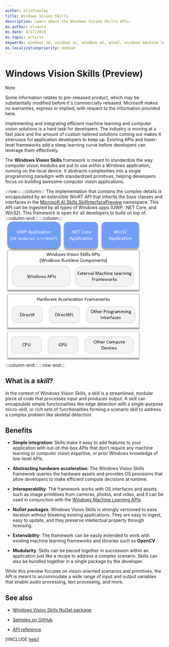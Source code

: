 ```yaml
---
author: eliotcowley
title: Windows Vision Skills
description: Learn about the Windows Vision Skills APIs.
ms.author: elcowle
ms.date: 4/17/2019
ms.topic: article
keywords: windows 10, windows ai, windows ml, winml, windows machine learning, windows vision skills
ms.localizationpriority: medium
---
```


# Windows Vision Skills (Preview)

> [!NOTE]
> Some information relates to pre-released product, which may be substantially modified before it's commercially released. Microsoft makes no warranties, express or implied, with respect to the information provided here.

Implementing and integrating efficient machine learning and computer vision solutions is a hard task for developers. The industry is moving at a fast pace and the amount of custom-tailored solutions coming out makes it strenuous for application developers to keep up. Existing APIs and lower-level frameworks add a steep learning curve before developers can leverage them effectively.

The **Windows Vision Skills** framework is meant to standardize the way computer vision modules are put to use within a Windows application, running on the local device. It abstracts complexities into a single programming paradigm with standardized primitives, helping developers focus on building awesome computer vision applications.

:::row:::
    :::column:::
        The implementation that contains the complex details is encapsulated by an extensible WinRT API that inherits the base classes and interfaces in the [Microsoft.AI.Skills.SkillInterfacePreview](https://docs.microsoft.com/dotnet/api/microsoft.ai.skills.skillinterfacepreview) namespace. This API can be ingested by all types of Windows apps (UWP, .NET Core, and Win32). This framework is open for all developers to build on top of.
    :::column-end:::
    :::column:::
        ![Diagram of how Windows Vision Skills fits into the development stack; starts with the bottom layer (GPU, CPU, VPU, etc); on top of that are hardware acceleration frameworks (DirectX, DirectML, and others); the next layer is the Windows Vision Skills API, consisting of Windows APIs and third-party frameworks; and the top layer consists of UWP and .NET Core applications](../images/vision-skills-diagram2.png)
    :::column-end:::
:::row-end:::

## What is a *skill*?

In the context of Windows Vision Skills, a skill is a streamlined, modular piece of code that processes input and produces output. A skill can encapsulate simple functionalities like edge detection with a single-purpose micro-skill, or rich sets of functionalities forming a scenario skill to address a complex problem like skeletal detection.

## Benefits

- **Simple integration**: Skills make it easy to add features to your application with out-of-the-box APIs that don’t require any machine learning or computer vision expertise, or prior Windows knowledge of low-level APIs.

- **Abstracting hardware acceleration**: The Windows Vision Skills framework queries the hardware assets and provides OS provisions that allow developers to make efficient compute decisions at runtime.

- **Interoperability**: The framework works with OS interfaces and assets such as image primitives from cameras, photos, and video, and it can be used in conjunction with the [Windows Machine Learning APIs](../windows-ml/index.md).

- **NuGet packages**: Windows Vision Skills is strongly versioned to ease iteration without breaking existing applications. They are easy to ingest, easy to update, and they preserve intellectual property through licensing.

- **Extensibility**: The framework can be easily extended to work with existing machine learning frameworks and libraries such as **OpenCV**.

- **Modularity**: Skills can be pieced together in succession within an application just like a recipe to address a complex scenario. Skills can also be bundled together in a single package by the developer.

While this preview focuses on vision-oriented scenarios and primitives, the API is meant to accommodate a wide range of input and output variables that enable audio processing, text processing, and more.

## See also

- [Windows Vision Skills NuGet package](https://www.nuget.org/packages/Microsoft.AI.Skills.SkillInterfacePreview)

- [Samples on GitHub](https://github.com/Microsoft/WindowsVisionSkillsPreview)

- [API reference](https://docs.microsoft.com/dotnet/api/microsoft.ai.skills.skillinterfacepreview)

[!INCLUDE [help](../includes/get-help-vision.md)]

